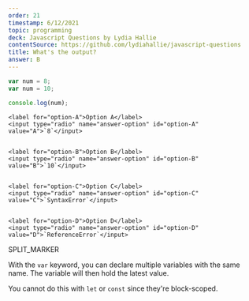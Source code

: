 ```yaml
---
order: 21
timestamp: 6/12/2021
topic: programming
deck: Javascript Questions by Lydia Hallie
contentSource: https://github.com/lydiahallie/javascript-questions
title: What's the output?
answer: B
---
```


  

```javascript
var num = 8;
var num = 10;

console.log(num);
```


    <label for="option-A">Option A</label>
    <input type="radio" name="answer-option" id="option-A" value="A">`8`</input>
    

    <label for="option-B">Option B</label>
    <input type="radio" name="answer-option" id="option-B" value="B">`10`</input>
    

    <label for="option-C">Option C</label>
    <input type="radio" name="answer-option" id="option-C" value="C">`SyntaxError`</input>
    

    <label for="option-D">Option D</label>
    <input type="radio" name="answer-option" id="option-D" value="D">`ReferenceError`</input>
    




SPLIT_MARKER

With the `var` keyword, you can declare multiple variables with the same name. The variable will then hold the latest value.

You cannot do this with `let` or `const` since they're block-scoped.



